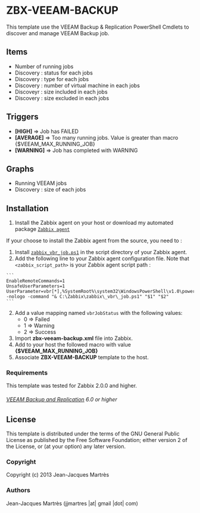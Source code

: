 ZBX-VEEAM-BACKUP
================

This template use the VEEAM Backup & Replication PowerShell Cmdlets to discover and manage VEEAM Backup job.

Items
-----

  * Number of running jobs
  * Discovery : status for each jobs
  * Discovery : type for each jobs
  * Discovery : number of virtual machine in each jobs
  * Discoveyr : size included in each jobs
  * Discovery : size excluded in each jobs

Triggers
--------

  * **[HIGH]** => Job has FAILED
  * **[AVERAGE]** => Too many running jobs. Value is greater than macro {$VEEAM\_MAX\_RUNNING\_JOB}
  * **[WARNING]** => Job has completed with WARNING

Graphs
------

  * Running VEEAM jobs
  * Discovery : size of each jobs

Installation
------------

1. Install the Zabbix agent on your host or download my automated package [`Zabbix agent`](https://github.com/jjmartres/Zabbix/tree/master/zbx-agent)

  If your choose to install the Zabbix agent from the source, you need to :
  1. Install [`zabbix_vbr_job.ps1`](https://github.com/jjmartres/Zabbix/tree/master/zbx-templates/zbx-veeam/zabbix_vbr_job.ps1) in the script directory of your Zabbix agent.
  2. Add the following line to your Zabbix agent configuration file. Note that `<zabbix_script_path>` is your Zabbix agent script path :
    
    ```
    EnableRemoteCommands=1
    UnsafeUserParameters=1
    UserParameter=vbr[*],%SystemRoot%\system32\WindowsPowerShell\v1.0\powershell.exe -nologo -command "& C:\Zabbix\zabbix\_vbr\_job.ps1" "$1" "$2"
    ```

2. Add a value mapping named `vbrJobStatus` with the following values:
   * 0 => Failed
   * 1 => Warning
   * 2 => Success
3. Import **zbx-veeam-backup.xml** file into Zabbix.
4. Add to your host the followed macro with value **{$VEEAM\_MAX\_RUNNING\_JOB}**
5. Associate **ZBX-VEEAM-BACKUP** template to the host.

### Requirements

This template was tested for Zabbix 2.0.0 and higher.

###### [VEEAM Backup and Replication](http://www.veeam.com) 6.0 or higher

License
-------

This template is distributed under the terms of the GNU General Public License as published by the Free Software Foundation; either version 2 of the  License, or (at your option) any later version.

### Copyright

  Copyright (c) 2013 Jean-Jacques Martrès

### Authors

  Jean-Jacques Martrès
  (jjmartres |at| gmail |dot| com)
